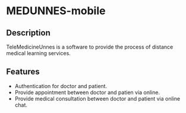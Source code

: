 # MEDUNNES-mobile
## Description
TeleMedicineUnnes is a software to provide the process of distance medical learning services.
## Features
- Authentication for doctor and patient.
- Provide appointment between doctor and patien via online.
- Provide medical consultation between doctor and patient via online chat.
